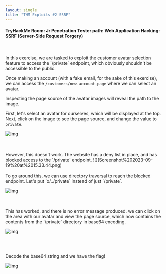 ```yaml
---
layout: single
title: "THM Exploits #2 SSRF"
---
```

#### TryHackMe Room: Jr Penetration Tester path: Web Application Hacking: SSRF (Server-Side Request Forgery) 
<br>
<br>
In this exercise, we are tasked to exploit the customer avatar selection feature to access the `/private` endpoint, which obviously shouldn't be accessible to the public.

Once making an account (with a fake email, for the sake of this exercise), we can access the `/customers/new-account-page` where we can select an avatar. 

Inspecting the page source of the avatar images will reveal the path to the image. 

First, let's select an avatar for ourselves, which will be displayed at the top. Next, click on the image to see the page source, and change the value to `private`.

![img]({{site.url}}/images/2023-09-19-eleventh/Screenshot%202023-09-19%20at%2015.33.18.png)

<br>
<br>
However, this doesn't work. The website has a deny list in place, and has blocked access to the `/private` endpoint.
![](Screenshot%202023-09-19%20at%2015.33.44.png)

<br>
<br>
To go around this, we can use directory traversal to reach the blocked endpoint. 
Let's put `x/../private` instead of just `/private`.


![img]({{site.url}}/images/2023-09-19-eleventh/Screenshot%202023-09-19%20at%2015.52.43.png)


<br>
<br>
This has worked, and there is no error message produced. we can click on the area with our avatar and view the page source, which now contains the contents from the `/private` directory in base64 encoding.

![img]({{site.url}}/images/2023-09-19-eleventh/Screenshot%202023-09-19%20at%2015.35.46.png)

<br>
<br>

Decode the base64 string and we have the flag!

![img]({{site.url}}/images/2023-09-19-eleventh/Screenshot%202023-09-19%20at%2015.39.06.png)